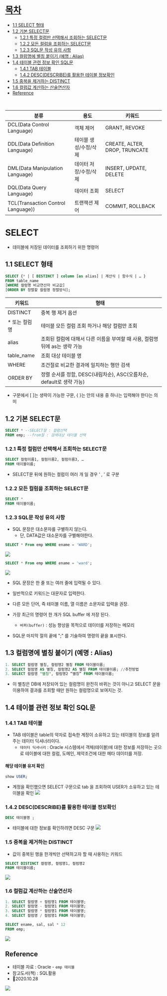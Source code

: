 # [목차](#)
- [1.1 SELECT 형태](#11-select-형태)
- [1.2 기본 SELECT문](12-기본-select문)
  - [1.2.1 특정 컬럼만 선택해서 조회하는 SELECT문](121-특정-컬럼만-선택해서-조회하는-select문)
  - [1.2.2 모든 컬럼을 조회하는 SELECT문](#122-기본-select문)
  - [1.2.3 SQL문 작성 유의 사항](#123-sql문-작성-유의-사항)
- [1.3 컬럼명에 별칭 붙이기 (예명 : Alias)](#13-컬럼명에-별칭-붙이기-예명--alias)
- [1.4 테이블 관련 정보 확인 SQL문](#14-테이블-관련-정보-확인-sql문)
  - [1.4.1 TAB 테이블](#141-tab-테이블)
  - [1.4.2 DESC(DESCRIBE)를 활용한 테이블 정보확인](#142-descdescribe를-활용한-테이블-정보확인)
- [1.5 중복을 제거하는 DISTINCT](#15-중복을-제거하는-distinct)
- [1.6 컬럼값 계산하는 산술연산자](#16-컬럼값-계산하는-산술연산자)
- [Reference](#reference)
  
    
<br>


|분류|용도|키워드|
|-|-|-|
|DCL(Data Control Language)|객체 제어|GRANT, REVOKE|
|DDL(Data Definition Language)|테이블 생성/수정/삭제|CREATE, ALTER, DROP, TRUNCATE|
|DML(Data Manipulation Language)|데이터 저장/수정/삭제|INSERT, UPDATE, DELETE|
|DQL(Data Query Language)|데이터 조회|SELECT|
|TCL(Transaction Control Language))|트랜잭션 제어|COMMIT, ROLLBACK|


# SELECT
- 데이블에 저장된 데이터를 조회하기 위한 명령어

## 1.1 SELECT 형태
```sql
SELECT {* | [ DISTINCT ] column [as alias] | 계산식 | 함수식 | … }
FROM table_name
[WHERE 컬럼명 비교연산자 비교값]
[ORDER BY 정렬할 컬럼명 정렬방식];
```
|키워드|형태
|-|-|
|DISTINCT|중복 행 제거 옵션|
|\* 또는 컬럼명|테이블 모든 컬럼 조회 하거나 해당 컬럼만 조회
|alias|조회된 컬럼에 대해서 다른 이름을 부여할 때 사용, 컬럼명 뒤에 as는 생략 가능
|table_name|조회 대상 테이블 명
|WHERE|조건절로 비교한 결과에 일치하는 행만 검색
|ORDER BY|정렬 순서를 정함, DESC(내림차순), ASC(오름차순, default로 생략 가능)

- 구문에서 [ ]는 생략이 가능한 구문, { }는 안의 내용 중 하나는 입력해야 한다는 의미

## 1.2 기본 SELECT문
```sql
SELECT * --SELECT절 : 컬럼선택
FROM emp; --from절 : 검색대상 테이블 선택
```

### 1.2.1 특정 컬럼만 선택해서 조회하는 SELECT문
```sql
SELECT 컬럼이름1, 컬럼이름2, 컬럼이름3, …
FROM 테이블이름;
```
- SELECT문 뒤에 원하는 컬럼이 여러 개 일 경우 ‘ , ’ 로 구분

### 1.2.2 모든 컬럼을 조회하는 SELECT문
```sql
SELECT *
FROM 테이블이름;
```

### 1.2.3 SQL문 작성 유의 사항
- SQL 문장은 대소문자를 구별하지 않는다.
	- 단, DATA값은 대소문자를 구별해야한다.
```sql
SELECT * From emp WHERE ename = 'WARD';
```
![](https://images.velog.io/images/withcolinsong/post/72d9a1f6-9d04-4b57-840d-120a86141907/image.png)

```sql
SELECT * From emp WHERE ename = 'ward';
```

![](https://images.velog.io/images/withcolinsong/post/28cbfb0a-bf4b-419d-a038-2f16d48a595e/image.png)
- SQL 문장은 한 줄 또는 여러 줄에 입력될 수 있다.

- 일반적으로 키워드는 대문자로 입력한다.

- 다른 모든 단어, 즉 테이블 이름, 열 이름은 소문자로 입력을 권장.

- 가장 최근의 명령어 한 개가 SQL buffer 에 저장 된다.
	- `버퍼(buffer)` : 성능 향상을 목적으로 데이터를 저장하는 메모리
    
- SQL문 마지막 절의 끝에 ";" 를 기술하여 명령의 끝을 표시한다.



## 1.3 컬럼명에 별칭 붙이기 (예명 : Alias)
```sql
1. SELECT 컬럼명 별칭, 컬럼명2 별칭 FROM 테이블이름;
2. SELECT 컬럼명 AS 별칭, 컬럼명2 AS 별칭 FROM 테이블이름; //추천방법
3. SELECT 컬럼명 "별칭", 컬럼명2 “별칭” FROM 테이블이름;
```
- 이 별칭은 DB에 저장되어 있는 컬럼명이 완전히 바뀌는 것이 아니고 
SELECT 문을 이용하여 결과를 조회할 때만 원하는 컬럼명으로 보여지는 것.


## 1.4 테이블 관련 정보 확인 SQL문
### 1.4.1 TAB 테이블
- TAB 테이블은 table의 약자로 접속한 계정이 소유하고 있는 테이블의 정보를 알려주는 데이터 딕셔너리이다.
	- `데이터 딕셔너리` : Oracle 시스템에서 객체(테이블)에 대한 정보를 저장하는 곳으로 테이블에 대한 컬럼, 도메인, 제약조건에 대한 메타 데이터를 저장.
#### 해당 테이블 유저 확인
```sql
show USER; 
```
- 계정을 확인했으면 SELECT 구문으로 tab 을 조회하여 USER가 소유하고 있는 테이블을 확인
![](https://images.velog.io/images/withcolinsong/post/65281bc8-1199-4983-811c-b9b52ff62da2/image.png)
    
### 1.4.2 DESC(DESCRIBE)를 활용한 테이블 정보확인
```sql
DESC 테이블명 ;
```
- 테이블에 대한 정보를 확인하려면 DESC 구문
![](https://images.velog.io/images/withcolinsong/post/7d1c6412-a5de-47be-8bef-24475a5dddbf/image.png)


### 1.5 중복을 제거하는 DISTINCT
- 값이 중복된 행을 한개씩만 선택하고자 할 때 사용하는 키워드
```sql
SELECT DISTINCT 컬럼명, 컬럼명1, 컬럼명2
FROM 테이블이름;
```
![](https://images.velog.io/images/withcolinsong/post/c7aad228-9226-4f30-a0da-2dba028e3900/image.png)

### 1.6 컬럼값 계산하는 산술연산자
```sql
1. SELECT 컬럼명 + 컬럼명1 FROM 테이블명;
2. SELECT 컬럼명 - 컬럼명1 FROM 테이블명;
3. SELECT 컬럼명 * 컬럼명1 FROM 테이블명;
4. SELECT 컬럼명 / 컬럼명1 FROM 테이블명;
```
```sql
SELECT ename, sal, sal * 12
FROM emp;
```
![](https://images.velog.io/images/withcolinsong/post/fc177aef-4c1c-4927-8d6d-b3efe6f65559/image.png)

## Reference
- 테이블 자료 : Oracle - `emp 테이블` 
- 참고도서(책) : SQL활용 
- 🎈2020.10.28

![](https://images.velog.io/images/withcolinsong/post/8dc5159f-5174-49f0-8cca-748d6cd38345/image.png)
